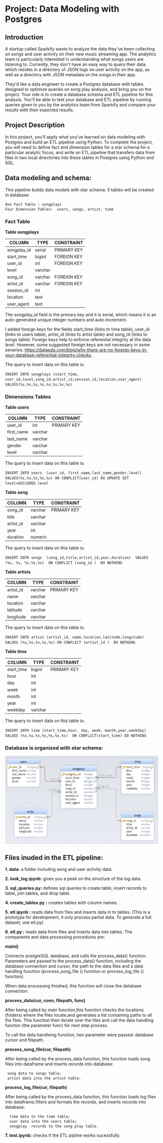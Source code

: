 # Project: Data Modeling with Postgres

## Introduction

A startup called Sparkify wants to analyze the data they've been collecting on songs and user activity on their new music streaming app. The analytics team is particularly interested in understanding what songs users are listening to. Currently, they don't have an easy way to query their data, which resides in a directory of JSON logs on user activity on the app, as well as a directory with JSON metadata on the songs in their app.

They'd like a data engineer to create a Postgres database with tables designed to optimize queries on song play analysis, and bring you on the project. Your role is to create a database schema and ETL pipeline for this analysis. You'll be able to test your database and ETL pipeline by running queries given to you by the analytics team from Sparkify and compare your results with their expected results.

## Project Description

In this project, you'll apply what you've learned on data modeling with Postgres and build an ETL pipeline using Python. To complete the project, you will need to define fact and dimension tables for a star schema for a particular analytic focus, and write an ETL pipeline that transfers data from files in two local directories into these tables in Postgres using Python and SQL.

## Data modeling and schema:

This pipeline builds data models with star schema. 5 tables will be created in database:

    One Fact Table : songplays
    Four Dimension Tables:  users, songs, artist, time
        
### Fact Table

**Table songplays**

| COLUMN        | TYPE     | CONSTRAINT  |
|---   |---     |---       | 
|  songplay_id  | serial   | PRIMARY KEY | 
|  start_time   | bigint   | FOREIGN KEY | 
|  user_id      | int      | FOREIGN KEY | 
|  level        | varchar  |             | 
|  song_id      | varchar  | FOREIGN KEY | 
|  artist_id    | varchar  | FOREIGN KEY | 
|  session_id   | int      |             | 
|  location     | text     |             | 
|  user_agent   | text     |             | 

The songplay_id field is the primary key and it is serial, which means it is an auto-generated unique integer numbers  and auto-increment.

I added foreign keys for the fields start_time (links to time table), user_id (links to users table), 
artist_id (links to artist table) and song_id (links to songs table). Foreign keys help to enforce referential integrity at the data level. However, some suggested foreign keys are not necessary in some senarios:
https://dataedo.com/blog/why-there-are-no-foreign-keys-in-your-database-referential-integrity-checks .

The query to insert data on this table is:

``INSERT INTO songplays
(start_time, user_id,level,song_id,artist_id,session_id,location,user_agent) 
VALUES(%s,%s,%s,%s,%s,%s,%s,%s)``

### Dimensions Tables

 
 **Table users**
 
| COLUMN       | TYPE       | CONSTRAINT    |
|---           |---  |---   | 
|   user_id    | int        |   PRIMARY KEY | 
|   first_name | varchar    |               | 
|   last_name  | varchar    |               | 
|   gender     | varchar    |               | 
|   level      | varchar    |               | 

 
 The query to insert data on this table is:
 
``INSERT INTO users 
(user_id, first_name,last_name,gender,level) 
VALUES(%s,%s,%s,%s,%s) ON CONFLICT(user_id)
DO UPDATE SET level=EXCLUDED.level``

 **Table song**
 
| COLUMN       | TYPE       | CONSTRAINT    |
|---           |---  |---   | 
|   song_id    | varchar    |   PRIMARY KEY | 
|   title      | varchar    |               | 
|   artist_id  | varchar    |               | 
|   year       | int        |               | 
|   duration   | numeric    |               | 

 
 The query to insert data on this table is:
 
``INSERT INTO songs 
(song_id,title,artist_id,year,duration) 
VALUES (%s, %s, %s,%s,%s) 
ON CONFLICT (song_id ) 
DO NOTHING``
    
**Table artists**

| COLUMN      | TYPE         | CONSTRAINT    |
|---          |---           |---            | 
|   artist_id | varchar      |   PRIMARY KEY | 
|   name      |   varchar    |               | 
|   location  |   varchar    |               | 
|   latitude  |   varchar    |               | 
|   longitude |   varchar    |               | 


 The query to insert data on this table is:
 
``INSERT INTO artist (artist_id, name,location,latitude,longitude)
VALUES (%s,%s,%s,%s,%s)
ON CONFLICT (artist_id ) 
DO NOTHING``


**Table time**
 
| COLUMN       | TYPE     | CONSTRAINT    |
|---           |---       |---            | 
|   start_time | bigint   |   PRIMARY KEY | 
|   hour       |   int    |               | 
|   day        |   int    |               | 
|   week       |   int    |               | 
|   month      |   int    |               | 
|   year       |   int    |               | 
|   weekday    |   varchar|               | 

 The query to insert data on this table is:
 
``INSERT INTO time
(start_time,hour, day, week, month,year,weekday) 
VALUES (%s,%s,%s,%s,%s,%s,%s) 
ON CONFLICT(start_time)
DO NOTHING``


### Database is  organized with star schema:
<img src="sparkify_star_schema.PNG" hight=200 weight=200 />


## Files inuded in the ETL pipeline:

<b>1. data:</b> a folder including song and user activity data.

<b>2. look_log.ipynb:</b> gives you a peek on the structure of the log data.

<b>3. sql_queries.py:</b> defines sql queries to create table, insert records to table, join tables, and drop table.

<b>4. create_tables.py :</b> creates tables with column names.

<b>5. etl.ipynb : </b> reads data from files and inserts data in to tables. (This is a prototype for development, it only process partial data. To generate a full dataset, use etl.py)

<b>6. etl.py :</b> reads data from files and inserts data into tables. The companents and data processing procedures are:
    
<b>main()</b>

   Connects postgreSQL database, and calls the process_data() function. Parameters are passed to the process_data() function, including the database connection and cursor, the path to the data files and a data handling function (process_song_file () function or process_log_file () function). 
        
   When data processing finished, this function will close the database connection.

<b>process_data(cur, conn, filepath, func)</b>

   After being called by main function,this function checks the locations (folders) where the files locate,and generates a list containing paths to all the files. This function then iterate over the files and call the data handling functon (the parameter func) for next step process.

   To call the data handleing function, two parameter were passed: database cursor and filepath.


<b>process_song_file(cur, filepath)</b>

   After being called by the process_data function, this function loads song files into dataframe and inserts records into database:
        
     song data to songs table;
     artist data into the artist table.

<b>process_log_file(cur, filepath)</b>

   After being called by the process_data function, this function loads log files into dataframe,filters and formats the records, and inserts records into database:
        
      time data to the time table;
      user data into the users table;
      songplay  records to the song play table.

<b>7. test.ipynb:</b> checks if the ETL pipline works sucessfully.


